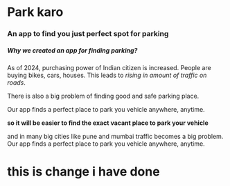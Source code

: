 # Park karo
### An app to find you just perfect spot for parking


##### Why we created an app for finding parking?
As of 2024, purchasing power of Indian citizen is increased. People are buying bikes, cars, houses.
This leads to *rising in amount of traffic on roads*. 
<p>There is also a big problem of finding good and safe parking place.

Our app finds a perfect place to park you vehicle anywhere, anytime.</p>
<b>so it will be easier to find the exact vacant place to park your vehicle</b>

  and in many big cities like pune and mumbai traffic becomes a big problem.
  Our app finds a perfect place to park you vehicle anywhere, anytime.</p>


<p><img align="left" scr="[[https://media.istockphoto.com/id/480652712/photo/dealer-new-cars-stock.jpg?s=612x612&w=0&k=20&c=Mzfb5oEeovQblEo160df-xFxfd6dGoLBkqjjDWQbd5E](https://t4.ftcdn.net/jpg/03/30/78/85/360_F_330788577_0DDjwHh2WYlf4DQJt5d0eMqzMZ9mMy4C.jpg)](https://images.unsplash.com/photo-1506521781263-d8422e82f27a?fm=jpg&q=60&w=3000&ixlib=rb-4.0.3&ixid=M3wxMjA3fDB8MHxzZWFyY2h8M3x8cGFya2luZ3xlbnwwfHwwfHx8MA%3D%3D)" /></p>



# this is change i have done
